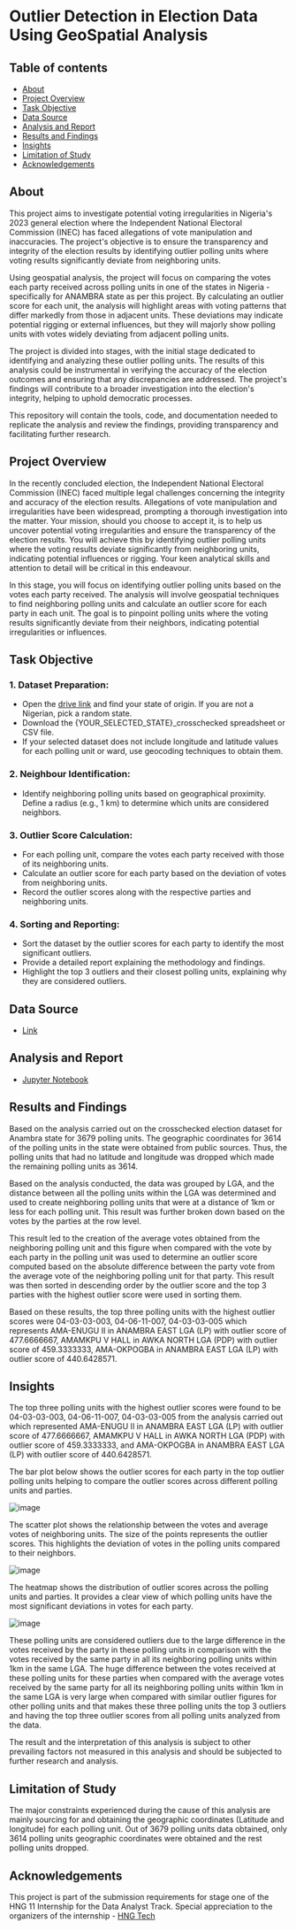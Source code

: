 # Outlier Detection in Election Data Using GeoSpatial Analysis

## Table of contents

- [About](#about)
- [Project Overview](#project-overview)
- [Task Objective](#task-objective)
- [Data Source](#data-source)
- [Analysis and Report](#analysis-and-report)
- [Results and Findings](#results-and-findings)
- [Insights](insights)
- [Limitation of Study](limitation-of-study)
- [Acknowledgements](#acknowledgements)


## About 
This project aims to investigate potential voting irregularities in Nigeria's 2023 general election where the Independent National Electoral Commission (INEC) has faced allegations of vote manipulation and inaccuracies. The project's objective is to ensure the transparency and integrity of the election results by identifying outlier polling units where voting results significantly deviate from neighboring units.

Using geospatial analysis, the project will focus on comparing the votes each party received across polling units in one of the states in Nigeria - specifically for ANAMBRA state as per this project. By calculating an outlier score for each unit, the analysis will highlight areas with voting patterns that differ markedly from those in adjacent units. These deviations may indicate potential rigging or external influences, but they will majorly show polling units with votes widely deviating from adjacent polling units.

The project is divided into stages, with the initial stage dedicated to identifying and analyzing these outlier polling units. The results of this analysis could be instrumental in verifying the accuracy of the election outcomes and ensuring that any discrepancies are addressed. The project's findings will contribute to a broader investigation into the election's integrity, helping to uphold democratic processes.

This repository will contain the tools, code, and documentation needed to replicate the analysis and review the findings, providing transparency and facilitating further research.


## Project Overview
In the recently concluded election, the Independent National Electoral Commission (INEC) faced multiple legal challenges concerning the integrity and accuracy of the election results. Allegations of vote manipulation and irregularities have been widespread, prompting a thorough investigation into the matter.
Your mission, should you choose to accept it, is to help us uncover potential voting irregularities and ensure the transparency of the election results. You will achieve this by identifying outlier polling units where the voting results deviate significantly from neighboring units, indicating potential influences or rigging. Your keen analytical skills and attention to detail will be critical in this endeavour.

In this stage, you will focus on identifying outlier polling units based on the votes each party received. The analysis will involve geospatial techniques to find neighboring polling units and calculate an outlier score for each party in each unit. The goal is to pinpoint polling units where the voting results significantly deviate from their neighbors, indicating potential irregularities or influences.


## Task Objective
### 1.	Dataset Preparation:
-	Open the [drive link](https://drive.google.com/drive/folders/173oHgms6wYy5WKz_i3Lhl5mXcmobCWHz) and find your state of origin. If you are not a Nigerian, pick a random state.
-	Download the {YOUR_SELECTED_STATE}_crosschecked spreadsheet or CSV file.
-	If your selected dataset does not include longitude and latitude values for each polling unit or ward, use geocoding techniques to obtain them.
  
### 2.	Neighbour Identification:
-	Identify neighboring polling units based on geographical proximity. Define a radius (e.g., 1 km) to determine which units are considered neighbors.
  
### 3.	Outlier Score Calculation:
-	For each polling unit, compare the votes each party received with those of its neighboring units.
-	Calculate an outlier score for each party based on the deviation of votes from neighboring units.
-	Record the outlier scores along with the respective parties and neighboring units.
  
### 4.	Sorting and Reporting:
-	Sort the dataset by the outlier scores for each party to identify the most significant outliers.
-	Provide a detailed report explaining the methodology and findings.
-	Highlight the top 3 outliers and their closest polling units, explaining why they are considered outliers.


## Data Source
- [Link](https://drive.google.com/drive/folders/173oHgms6wYy5WKz_i3Lhl5mXcmobCWHz)


## Analysis and Report
- [Jupyter Notebook](https://github.com/mchenryspagg/Outlier-Detection-in-Election-Data/blob/main/Outlier%20Detection%20in%20Election%20Data%20Using%20Geospatial%20Analysis.ipynb)


## Results and Findings 

Based on the analysis carried out on the crosschecked election dataset for Anambra state for 3679 polling units. The geographic coordinates for 3614 of the polling units in the state were obtained from public sources. Thus, the polling units that had no latitude and longitude was dropped which made the remaining polling units as 3614.

Based on the analysis conducted, the data was grouped by LGA, and the distance between all the polling units within the LGA was determined and used to create neighboring polling units that were at a distance of 1km or less for each polling unit. This result was further broken down based on the votes by the parties at the row level.

This result led to the creation of the average votes obtained from the neighboring polling unit and this figure when compared with the vote by each party in the polling unit was used to determine an outlier score computed based on the absolute difference between the party vote from the average vote of the neighboring polling unit for that party. This result was then sorted in descending order by the outlier score and the top 3 parties with the highest outlier score were used in sorting them.

Based on these results, the top three polling units with the highest outlier scores were 04-03-03-003, 04-06-11-007, 04-03-03-005 which represents AMA-ENUGU II in ANAMBRA EAST LGA (LP) with outlier score of 477.6666667, AMAMKPU V HALL in AWKA NORTH LGA (PDP) with outlier score of 459.3333333, AMA-OKPOGBA in ANAMBRA EAST LGA (LP) with outlier score of 440.6428571.


##  Insights 
The top three polling units with the highest outlier scores were found to be 04-03-03-003, 04-06-11-007, 04-03-03-005 from the analysis carried out which represented AMA-ENUGU II in ANAMBRA EAST LGA (LP) with outlier score of 477.6666667, AMAMKPU V HALL in AWKA NORTH LGA (PDP) with outlier score of 459.3333333, and AMA-OKPOGBA in ANAMBRA EAST LGA (LP) with outlier score of 440.6428571. 

The bar plot below shows the outlier scores for each party in the top outlier polling units helping to compare the outlier scores across different polling units and parties.

![image](https://github.com/user-attachments/assets/892429c6-05c5-4050-8782-a27c55e3a20b)


The scatter plot shows the relationship between the votes and average votes of neighboring units. The size of the points represents the outlier scores. This highlights the deviation of votes in the polling units compared to their neighbors.

![image](https://github.com/user-attachments/assets/202abc96-5470-44d0-830e-e572ced9a822)


The heatmap shows the distribution of outlier scores across the polling units and parties. It provides a clear view of which polling units have the most significant deviations in votes for each party.

![image](https://github.com/user-attachments/assets/a4d88ad4-1e32-4b14-a140-9f4a88b82842)

These polling units are considered outliers due to the large difference in the votes received by the party in these polling units in comparison with the votes received by the same party in all its neighboring polling units within 1km in the same LGA. The huge difference between the votes received at these polling units for these parties when compared with the average votes received by the same party for all its neighboring polling units within 1km in the same LGA is very large when compared with similar outlier figures for other polling units and that makes these three polling units the top 3 outliers and having the top three outlier scores from all polling units analyzed from the data.

The result and the interpretation of this analysis is subject to other prevailing factors not measured in this analysis and should be subjected to further research and analysis.



## Limitation of Study
The major constraints experienced during the cause of this analysis are mainly sourcing for and obtaining the geographic coordinates (Latitude and longitude) for each polling unit. Out of 3679 polling units data obtained, only 3614 polling units geographic coordinates were obtained and the rest polling units dropped.


## Acknowledgements
This project is part of the submission requirements for stage one of the HNG 11 Internship for the Data Analyst Track. Special appreciation to the organizers of the internship - [HNG Tech](https://hng.tech/)
